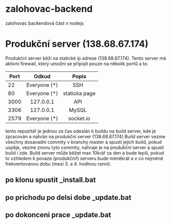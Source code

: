 # zalohovac-backend
zalohovac backendová část v nodejs

# Produkční server (138.68.67.174)
Produkční server běží na statické ip adrese (138.68.67.174). Tento server má aktivní firewall, který umožní se připojit pouze na několik portů a to: 

| Port   | Odkud         | Popis         |
| ------ |:-------------:|:-------------:|
| 22     | Everyone (*)  | SSH           |
| 80     | Everyone (*)  | staticka page |
| 3000   | 127.0.0.1     | API           |
| 3306   | 127.0.0.1     | MySQL         |
| 2579   | Everyone (*)  | socket.io     |

tento repozitář je jednou za čas odeslán k buildu na build server, kde je zpracován a nahrán na produkční server (138.68.67.174)
Build server vezme všechny dosavadní commity v branchy master a spustí jejich build, pokud uspěje, vezme znovu tyto commity, nahraje je na produkční server a spustí build i zde. Build server může běžet max 10krář za den a bude lepší, pokud to vzhledem k povaze (produkční!) serveru bude méněkrát a v co nejméně frekventovanou dobu (mezi 3. a 4. hodinou ranní).

## po klonu spustit _install.bat
## po prichodu po delsi dobe _update.bat
## po dokonceni prace _update.bat
